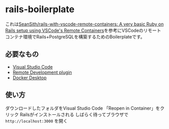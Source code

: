 # rails-boilerplate

これは[SeanSith/rails-with-vscode-remote-containers: A very basic Ruby on Rails setup using VSCode's Remote Containers](https://github.com/SeanSith/rails-with-vscode-remote-containers)を参考にVSCodeのリモートコンテナ環境でRails+PostgreSQLを構築するためのBoilerplateです。

## 必要なもの

- [Visual Studio Code](https://code.visualstudio.com/download)
- [Remote Development plugin](https://marketplace.visualstudio.com/items?itemName=ms-vscode-remote.vscode-remote-extensionpack)
- [Docker Desktop](https://www.docker.com/products/docker-desktop/)

## 使い方

ダウンロードしたフォルダをVisual Studio Code
「Reopen in Container」をクリック
Railsがインストールされる
しばらく待ってブラウザで `http://localhost:3000` を開く
